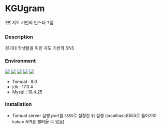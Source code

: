 # KGUgram
🗺 지도 기반의 인스타그램

### Description
경기대 학생들을 위한 지도 기반의 SNS 

### Environment
<img src="https://img.shields.io/badge/java-007396?style=for-the-badge&logo=java&logoColor=white"> <img src="https://img.shields.io/badge/mysql-4479A1?style=for-the-badge&logo=mysql&logoColor=white"> 
<img src="https://img.shields.io/badge/css-1572B6?style=for-the-badge&logo=css3&logoColor=white">
<img src="https://img.shields.io/badge/html5-E34F26?style=for-the-badge&logo=html5&logoColor=white">
<img src="https://img.shields.io/badge/javascript-F7DF1E?style=for-the-badge&logo=javascript&logoColor=black">
- Tomcat : 9.0
- jdk : 17.0.4
- Mysql : 10.4.25

### Installation
- Tomcat server 실행 port를 `8555`로 설정한 뒤 실행 
(localhost:8555로 들어가야 kakao API를 불러올 수 있음)
